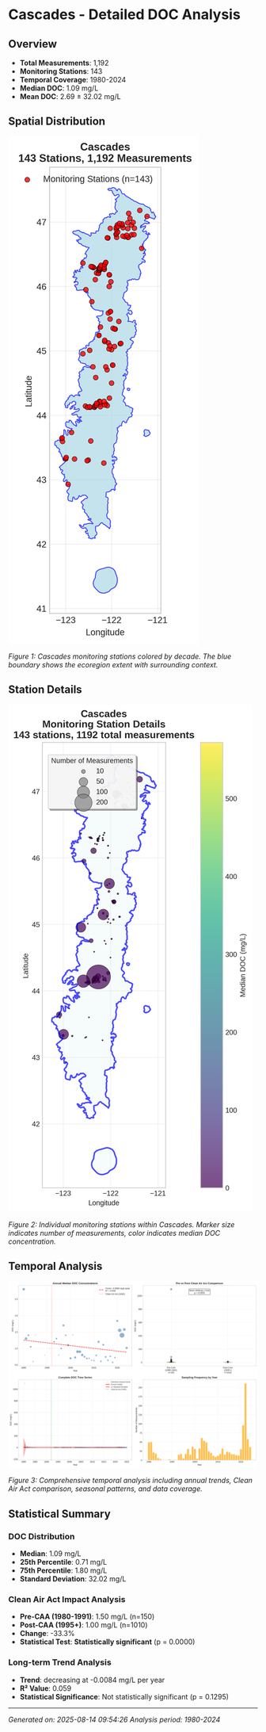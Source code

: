 # Cascades - Detailed DOC Analysis

## Overview
- **Total Measurements**: 1,192
- **Monitoring Stations**: 143
- **Temporal Coverage**: 1980-2024
- **Median DOC**: 1.09 mg/L
- **Mean DOC**: 2.69 ± 32.02 mg/L

## Spatial Distribution

![Ecoregion Overview](Cascades_overview_map.png)

*Figure 1: Cascades monitoring stations colored by decade. The blue boundary shows the ecoregion extent with surrounding context.*

## Station Details

![Station Details](Cascades_stations.png)

*Figure 2: Individual monitoring stations within Cascades. Marker size indicates number of measurements, color indicates median DOC concentration.*

## Temporal Analysis

![Time Series Analysis](Cascades_timeseries.png)

*Figure 3: Comprehensive temporal analysis including annual trends, Clean Air Act comparison, seasonal patterns, and data coverage.*

## Statistical Summary

### DOC Distribution
- **Median**: 1.09 mg/L
- **25th Percentile**: 0.71 mg/L  
- **75th Percentile**: 1.80 mg/L
- **Standard Deviation**: 32.02 mg/L

### Clean Air Act Impact Analysis

- **Pre-CAA (1980-1991)**: 1.50 mg/L (n=150)
- **Post-CAA (1995+)**: 1.00 mg/L (n=1010)
- **Change**: -33.3%
- **Statistical Test**: **Statistically significant** (p = 0.0000)

### Long-term Trend Analysis

- **Trend**: decreasing at -0.0084 mg/L per year
- **R² Value**: 0.059
- **Statistical Significance**: Not statistically significant (p = 0.1295)


---
*Generated on: 2025-08-14 09:54:26*
*Analysis period: 1980-2024*

